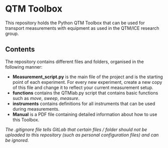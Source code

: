 # QTM Toolbox
This repository holds the Python QTM Toolbox that can be used for transport measurements with equipment as used in the QTM/ICE research group. 

## Contents
The repository contains different files and folders, organised in the following manner:
* **Measurement_script.py** is the main file of the project and is the starting point of each experiment. For every new experiment, create a new copy of this file and change it to reflect your current measurement setup.
* **functions** contains the QTMlab.py script that contains basic functions such as _move_, _sweep_, _measure_. 
* **instruments** contains definitions for all instruments that can be used during measurements. 
* **Manual** is a PDF file containing detailed information about how to use this Toolbox.


_The .gitignore file tells GitLab that certain files / folder should not be uploaded to this repository (such as personal configuration files) and can be ignored._
